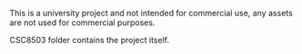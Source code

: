 This is a university project and not intended for commercial use, any assets are not used for commercial purposes.

CSC8503 folder contains the project itself.
